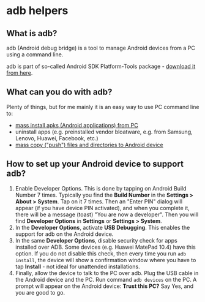 # adb helpers
## What is adb?
adb (Android debug bridge) is a tool to manage Android devices from a PC using a command line.

adb is part of so-called Android SDK Platform-Tools package - [download it from here](https://developer.android.com/studio/releases/platform-tools).

## What can you do with adb?
Plenty of things, but for me mainly it is an easy way to use PC command line to:
* [mass install apks (Android applications) from PC](adb%20install%20apks%20batch.ps1)
* uninstall apps (e.g. preinstalled vendor bloatware, e.g. from Samsung, Lenovo, Huawei, Facebook, etc.)
* [mass copy ("push") files and directories to Android device](adb%20mass%20push.ps1)

## How to set up your Android device to support adb?
1. Enable Developer Options. This is done by tapping on Android Build Number 7 times. Typically you find the **Build Number** in the **Settings > About > System**. Tap on it 7 times. Then an "Enter PIN" dialog will appear (if you have device PIN activated), and when you complete it, there will be a message (toast) "You are now a developer". Then you will find **Developer Options** in **Settings** or **Settings > System**.
2. In the **Developer Options**, activate **USB Debugging**. This enables the support for adb on the Android device.
3. In the same **Developer Options**, disable security check for apps installed over ADB. Some devices (e.g. Huawei MatePad 10.4) have this option. If you do not disable this check, then every time you run `adb install`, the device will show a confirmation window where you have to tap **Install** - not ideal for unattended installations. 
4. Finally, allow the device to talk to the PC over adb. Plug the USB cable in the Android device and the PC. Run command `adb devices` on the PC. A prompt will appear on the Android device: **Trust this PC?** Say Yes, and you are good to go.